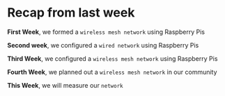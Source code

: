 # Recap from last week

**First Week**, we formed a `wireless mesh network` using Raspberry Pis

**Second week**, we configured a `wired network` using Raspberry Pis

**Third Week**, we configured a `wireless mesh network` using Raspberry Pis

**Fourth Week**, we planned out a `wireless mesh network` in our community

**This Week**, we will measure our `network`